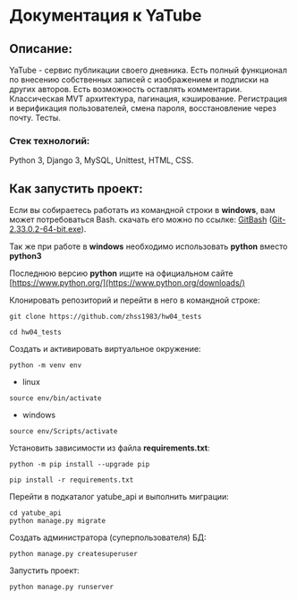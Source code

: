 # Документация к YaTube


## Описание:

YaTube - сервис публикации своего дневника. Есть полный функционал по внесению
 собственных записей с изображением и подписки на других авторов. Есть
 возможность оставлять комментарии. Классическая MVT архитектура, пагинация, 
 кэширование. Регистрация и верификация пользователей, смена пароля, 
 восстановление через почту. Тесты.

### Стек технологий:

Python 3, Django 3, MySQL, Unittest, HTML, CSS.

## Как запустить проект:

Если вы собираетесь работать из командной строки в **windows**, вам может
 потребоваться Bash. скачать его можно по ссылке:
 [GitBash](https://gitforwindows.org/) ([Git-2.33.0.2-64-bit.exe](https://github.com/git-for-windows/git/releases/download/v2.33.0.windows.2/Git-2.33.0.2-64-bit.exe)).

Так же при работе в **windows** необходимо использовать **python** вместо
 **python3**

Последнюю версию **python** ищите на официальном сайте
 [https://www.python.org/](https://www.python.org/downloads/)

Клонировать репозиторий и перейти в него в командной строке:

```
git clone https://github.com/zhss1983/hw04_tests
```

```
cd hw04_tests
```

Создать и активировать виртуальное окружение:

```
python -m venv env
```

- linux
```
source env/bin/activate
```
- windows
```
source env/Scripts/activate
```

Установить зависимости из файла **requirements.txt**:

```
python -m pip install --upgrade pip
```

```
pip install -r requirements.txt
```

Перейти в подкаталог yatube_api и выполнить миграции:

```
cd yatube_api
python manage.py migrate
```

Создать администратора (суперпользователя) БД:

```
python manage.py createsuperuser
```

Запустить проект:

```
python manage.py runserver
```
